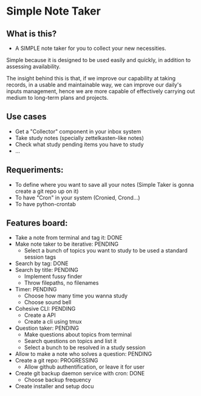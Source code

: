 # Simple Note Taker

## What is this?

- A SIMPLE note taker for you to collect your new necessities. 

Simple because it is designed to be used easily and quickly, in addition to assessing availability.

The insight behind this is that, if we improve our capability at taking records, in a usable and maintainable way, we can improve our daily's inputs management, hence we are more capable of effectively carrying out medium to long-term plans and projects.

## Use cases

- Get a "Collector" component in your inbox system
- Take study notes (specially zettelkasten-like notes)
- Check what study pending items you have to study
- ...

## Requeriments:

- To define where you want to save all your notes (Simple Taker is gonna create a git repo up on it)
- To have "Cron" in your system (Cronied, Crond...)
- To have python-crontab

## Features board:

- Take a note from terminal and tag it: DONE
- Make note taker to be iterative: PENDING
  - Select a bunch of topics you want to study to be used a standard session tags
- Search by tag: DONE
- Search by title: PENDING
  - Implement fussy finder
  - Throw filepaths, no filenames
- Timer: PENDING
  - Choose how many time you wanna study
  - Choose sound bell
- Cohesive CLI: PENDING
  - Create a API
  - Create a cli using tmux
- Question taker: PENDING
  - Make questions about topics from terminal
  - Search questions on topics and list it
  - Select a bunch to be resolved in a study session
- Allow to make a note who solves a question: PENDING 
- Create a git repo: PROGRESSING
  - Allow github authentification, or leave it for user
- Create git backup daemon service with cron: DONE
  - Choose backup frequency
- Create installer and setup docu
